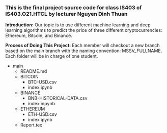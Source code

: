 ### This is the final project source code for class IS403 of IS403.O21.HTCL by lecturer Nguyen Dinh Thuan ###

**Introduction:** Our topic is to use different machine learning and deep learning algorithms to predict the price of three different cryptocurrencies: Ethereum, Bitcoin, and Binance.

**Process of Doing This Project:** Each member will checkout a new branch based on the main branch with the naming convention: MSSV_FULLNAME. Each folder will be in charge of one student.

- main
  - README.md
  - BITCOIN
    - BTC-USD.csv
    - index.ipynb
  - BINANCE
    - BNB-HISTORICAL-DATA.csv
    - index.inpynb
  - ETHEREUM
    - ETH-USD.csv
    - index.ipynb
  - Report.tex
